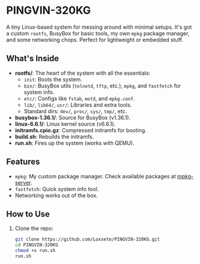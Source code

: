 # PINGVIN-320KG

A tiny Linux-based system for messing around with minimal setups. It's got a custom `rootfs`, BusyBox for basic tools, my own `mpkg` package manager, and some networking chops. Perfect for lightweight or embedded stuff.

## What's Inside

- **rootfs/**: The heart of the system with all the essentials:
  - `init`: Boots the system.
  - `bin/`: BusyBox utils (`telnetd`, `tftp`, etc.), `mpkg`, and `fastfetch` for system info.
  - `etc/`: Configs like `fstab`, `motd`, and `mpkg.conf`.
  - `lib/`, `lib64/`, `usr/`: Libraries and extra tools.
  - Standard dirs: `dev/`, `proc/`, `sys/`, `tmp/`, etc.
- **busybox-1.36.1/**: Source for BusyBox (v1.36.1).
- **linux-6.6.1/**: Linux kernel source (v6.6.1).
- **initramfs.cpio.gz**: Compressed initramfs for booting.
- **build.sh**: Rebuilds the initramfs.
- **run.sh**: Fires up the system (works with QEMU).

## Features

- `mpkg`: My custom package manager. Check available packages at [mpkg-server](https://github.com/Loxsete/mpkg-server).
- `fastfetch`: Quick system info tool.
- Networking works out of the box.

## How to Use

1. Clone the repo:
   ```bash
   git clone https://github.com/Loxsete/PINGVIN-320KG.git
   cd PINGVIN-320KG
   chmod +x run.sh
   run.sh
   ```

   
